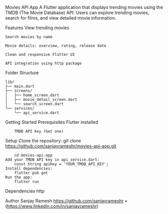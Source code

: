 Movies API App
	A Flutter application that displays trending movies using the TMDB (The Movie Database) API. Users can explore trending movies, search for films, and view detailed movie information.

Features
	View trending movies

	Search movies by name

	Movie details: overview, rating, release date

	Clean and responsive Flutter UI

	API integration using http package

Folder Structure

	lib/
	├── main.dart
	├── screens/
	│   ├── home_screen.dart
	│   ├── movie_detail_screen.dart
	│   └── search_screen.dart
	└── services/
		└── api_service.dart
Getting Started
	Prerequisites
		Flutter installed

		TMDB API key (Get one)

Setup
	Clone the repository:
		git clone https://github.com/sanjayrameshr/movies-api-app.git

		cd movies-api-app
	Add your TMDB API key in api_service.dart:
		const String apiKey = 'YOUR_TMDB_API_KEY';
	Install dependencies:
		flutter pub get
	Run the app:
		flutter run

Dependencies
	http

Author
	Sanjay Ramesh
	https://github.com/sanjayrameshr • 
	(https://www.linkedin.com/in/sanjayrameshr)

